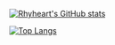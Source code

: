[![Rhyheart's GitHub stats](https://github-readme-stats.vercel.app/api?username=Rhyheart&show_icons=true)](https://drea.cc)

[![Top Langs](https://github-readme-stats.vercel.app/api/top-langs/?username=Rhyheart&layout=compact&langs_count=12)](https://drea.cc)
